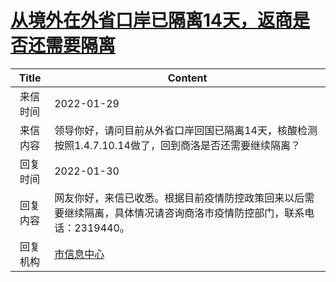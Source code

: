 # <a href="http://www.shangluo.gov.cn/zmhd/ldxxxx.jsp?urltype=leadermail.LeaderMailContentUrl&wbtreeid=1112&leadermailid=8645">从境外在外省口岸已隔离14天，返商是否还需要隔离</a>
|Title|Content|
|:---:|---|
|来信时间|2022-01-29|
|来信内容|领导你好，请问目前从外省口岸回国已隔离14天，核酸检测按照1.4.7.10.14做了，回到商洛是否还需要继续隔离？|
|回复时间|2022-01-30|
|回复内容|网友你好，来信已收悉。根据目前疫情防控政策回来以后需要继续隔离，具体情况请咨询商洛市疫情防控部门，联系电话：2319440。|
|回复机构|<a href="../../categories/agencies/市信息中心.md">市信息中心</a>|
